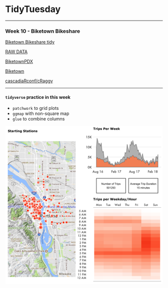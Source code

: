 TidyTuesday
===========

------------------------------------------------------------------------

### Week 10 - Biketown Bikeshare

[Biketown Bikeshare
tidy](https://github.com/rfordatascience/tidytuesday/blob/master/data/week10_biketown.zip)

[RAW
DATA](https://github.com/rfordatascience/tidytuesday/blob/master/data/week10_biketown_raw.zip)

[BiketownPDX](https://www.biketownpdx.com/system-data)

[Biketown](https://www.biketownpdx.com/system-data)

[cascadiaRconf/cRaggy](https://cascadiarconf.com/agenda/#craggy)

------------------------------------------------------------------------

#### `tidyverse` practice in this week

-   `patchwork` to grid plots  
-   `ggmap` with non-square map  
-   `glue` to combine columns

![](https://raw.githubusercontent.com/ChuliangXiao/tidytuesday/master/Week10/Bike.png)
